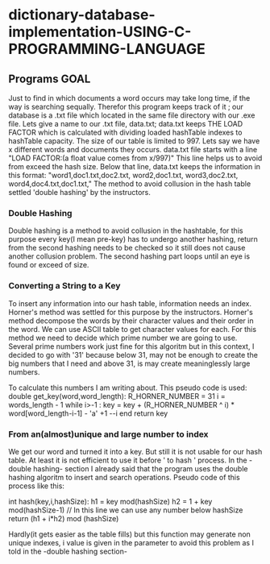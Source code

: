 # dictionary-database-implementation-USING-C-PROGRAMMING-LANGUAGE

## Programs GOAL 

Just to find in which documents a word occurs may take long time, if the way is searching sequally. Therefor this program keeps track of it ; our database is a .txt file which located in the same file directory with our .exe file.
Lets give a name to our .txt file, data.txt;
data.txt keeps THE LOAD FACTOR which is calculated with dividing loaded hashTable indexes to hashTable capacity.
The size of our table is limited to 997.
Lets say we have x different words and documents they occurs.
data.txt file starts with a line "LOAD FACTOR:(a float value comes from x/997)"
This line helps us to avoid from exceed the hash size.
Below that line, data.txt keeps the information in this format:
"word1,doc1.txt,doc2.txt,
 word2,doc1.txt,
 word3,doc2.txt,
 word4,doc4.txt,doc1.txt,"
 The method to avoid collusion in the hash table settled 'double hashing' by the instructors.
 
 ### Double Hashing
 
Double hashing is a method to avoid collusion in the hashtable, for this purpose every key(I mean pre-key) has to undergo another hashing, return from the second hashing needs to be checked so it still does not cause another collusion problem. The second hashing part loops until an eye is found or exceed of size.

### Converting a String to a Key

To insert any information into our hash table, information needs an index. Horner's method was settled for this purpose by the instructors.
Horner's method decompose the words by their character values and their order in the word. We can use ASCII table to get character values for each.
For this method we need to decide which prime number we are going to use. Several prime numbers work just fine for this algoritm but in this context, I decided to go with '31' because below 31, may not be enough to create the big numbers that I need and above 31, is may create meaninglessly large numbers.

To calculate this numbers I am writing about. This pseudo code is used:
double get_key(word,word_length):
  R_HORNER_NUMBER = 31
  i = words_length - 1
  while i>-1 :
    key = key + (R_HORNER_NUMBER ^ i) * word[word_length-i-1] - 'a' +1
    --i
  end
 return key

### From an(almost)unique and large number to index

We get our word and turned it into a key. But still it is not usable for our hash table. At least it is not efficient to use it before ' to hash ' process.
In the -double hashing- section I already said that the program uses the double hashing algoritm to insert and search operations. Pseudo code of this process like this:

int hash(key,i,hashSize):
  h1 = key mod(hashSize)
  h2 = 1 + key mod(hashSize-1) // In this line we can use any number below hashSize 
 return (h1 + i*h2) mod (hashSize)
 
 Hardly(it gets easier as the table fills) but this function may generate non unique indexes, i value is given in the parameter to avoid this problem as I told in the -double hashing section-

